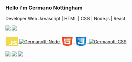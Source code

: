 ### Hello i'm Germano Nottingham
Developer Web Javascript | HTML | CSS | Node.js | React
<div align="left">
  <a href="https://github.com/germanonott">
  <img height="160em" src="https://github-readme-stats.vercel.app/api?username=germanonott&show_icons=true&theme=tokyonight&include_all_commits=true&count_private=true"/>
  <img height="160em" src="https://github-readme-stats.vercel.app/api/top-langs/?username=germanonott&layout=compact&langs_count=7&theme=tokyonight"/>
</div>
<div style="display: inline_block"><br>
<!--   <img align="center" alt="Germanott-Java" height="30" width="40" src="https://cdn.jsdelivr.net/gh/devicons/devicon/icons/java/java-plain.svg"> -->
  <img align="center" alt="Germanott-Js" height="30" width="40" src="https://raw.githubusercontent.com/devicons/devicon/master/icons/javascript/javascript-plain.svg">
  <img align="center" alt="Germanott-Node" height="30" width="40" src="https://cdn.jsdelivr.net/gh/devicons/devicon/icons/nodejs/nodejs-original.svg">
  <img align="center" alt="Germanott-HTML" height="30" width="40" src="https://raw.githubusercontent.com/devicons/devicon/master/icons/html5/html5-original.svg">
  <img align="center" alt="Germanott-CSS" height="30" width="40" src="https://raw.githubusercontent.com/devicons/devicon/master/icons/css3/css3-original.svg">
  <img align="center" alt="Germanott-CSS" height="40" src="https://cdn.icon-icons.com/icons2/3053/PNG/512/mysql_workbench_macos_bigsur_icon_189924.png">  
</div>
 <br>
<div> 
  <a href="https://instagram.com/germanott" target="_blank"><img src="https://img.shields.io/badge/-Instagram-%23E4405F?style=for-the-badge&logo=instagram&logoColor=white" target="_blank"></a>
<!--  <a href="https://discord.gg/Germanott#8747" target="_blank"><img src="https://img.shields.io/badge/Discord-7289DA?style=for-the-badge&logo=discord&logoColor=white" target="_blank"></a>  -->
  <a href = "mailto:germano.nott@gmail.com"><img src="https://img.shields.io/badge/-Gmail-%23333?style=for-the-badge&logo=gmail&logoColor=white" target="_blank"></a>
  <a href="https://www.linkedin.com/in/germanott" target="_blank"><img src="https://img.shields.io/badge/-LinkedIn-%230077B5?style=for-the-badge&logo=linkedin&logoColor=white" target="_blank"></a>  
</div>

<!--
**GermanoNott/GermanoNott** is a ✨ _special_ ✨ repository because its `README.md` (this file) appears on your GitHub profile.

Here are some ideas to get you started:

- 🔭 I’m currently working on ...
- 🌱 I’m currently learning ...
- 👯 I’m looking to collaborate on ...
- 🤔 I’m looking for help with ...
- 💬 Ask me about ...
- 📫 How to reach me: ...
- 😄 Pronouns: ...
- ⚡ Fun fact: ...
-->
